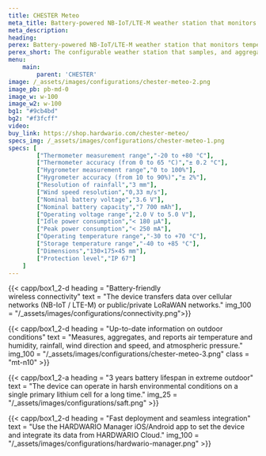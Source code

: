 ```yaml
---
title: CHESTER Meteo
meta_title: Battery-powered NB-IoT/LTE-M weather station that monitors temperature, humidity, precipitation, wind direction and speed, and atmospheric pressure with configurable measurement, sampling, and reporting intervals.
meta_description:
heading: 
perex: Battery-powered NB-IoT/LTE-M weather station that monitors temperature, humidity, precipitation, wind direction and speed, and atmospheric pressure with configurable measurement, sampling, and reporting intervals.
perex_short: The configurable weather station that samples, and aggregates outdoor data.
menu:
    main:
        parent: 'CHESTER'
image: /_assets/images/configurations/chester-meteo-2.png
image_pb: pb-md-0
image_w: w-100
image_w2: w-100
bg1: "#9cb4bd"
bg2: "#f3fcff"
video: 
buy_link: https://shop.hardwario.com/chester-meteo/
specs_img: /_assets/images/configurations/chester-meteo-1.png
specs: [
        ["Thermometer measurement range","-20 to +80 °C"],
        ["Thermometer accuracy (from 0 to 65 °C)","± 0.2 °C"],
        ["Hygrometer measurement range","0 to 100%"],
        ["Hygrometer accuracy (from 10 to 90%)","± 2%"],
        ["Resolution of rainfall","3 mm"],
        ["Wind speed resolution","0,33 m/s"],
        ["Nominal battery voltage","3.6 V"],
        ["Nominal battery capacity","7 700 mAh"],
        ["Operating voltage range","2.0 V to 5.0 V"],
        ["Idle power consumption","< 180 μA"],
        ["Peak power consumption","< 250 mA"],
        ["Operating temperature range","-30 to +70 °C"],
        ["Storage temperature range","-40 to +85 °C"],
        ["Dimensions","130×175×45 mm"],
        ["Protection level","IP 67"]
    ]
---
```


{{< capp/box1_2-d heading = "Battery-friendly<br/> wireless connectivity" text = "The device transfers data over cellular networks (NB-IoT / LTE-M) or public/private LoRaWAN networks." img_100 = "/_assets/images/configurations/connectivity.png">}}

{{< capp/box1_2-d heading = "Up-to-date information on outdoor conditions" text = "Measures, aggregates, and reports air temperature and humidity, rainfall, wind direction and speed, and atmospheric pressure." img_100 = "/_assets/images/configurations/chester-meteo-3.png" class = "mt-n10" >}}

{{< capp/box1_2-a heading = "3 years battery lifespan in extreme outdoor" text = "The device can operate in harsh environmental conditions on a single primary lithium cell for a long time." img_25 = "/_assets/images/configurations/saft.png" >}}

{{< capp/box1_2-d heading = "Fast deployment and seamless integration" text = "Use the HARDWARIO Manager iOS/Android app to set the device and integrate its data from HARDWARIO Cloud." img_100 = "/_assets/images/configurations/hardwario-manager.png" >}}